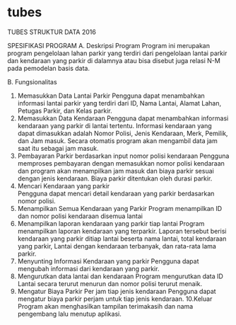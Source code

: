 # tubes
TUBES STRUKTUR DATA 2016 

SPESIFIKASI PROGRAM 
A. Deskripsi Program
Program ini merupakan program pengelolaan lahan parkir yang terdiri dari pengelolaan lantai parkir dan kendaraan yang parkir di dalamnya atau bisa disebut juga relasi N-M pada pemodelan basis data.

B. Fungsionalitas
1. Memasukkan Data Lantai Parkir	Pengguna dapat menambahkan informasi lantai parkir yang terdiri dari 	ID, Nama Lantai, Alamat Lahan,        Petugas Parkir, dan Kelas parkir.
2. Memasukkan Data Kendaraan Pengguna dapat menambahkan informasi kendaraan yang parkir di lantai tertentu. Informasi kendaraan yang dapat    dimasukkan adalah Nomor Polisi,	Jenis Kendaraan, Merk, Pemilik, dan Jam masuk. Secara otomatis program 	akan mengambil data jam saat      itu sebagai jam masuk.
3. Pembayaran Parkir berdasarkan input nomor polisi kendaraan Pengguna memproses pembayaran dengan memasukkan nomor polisi kendaraan
	  dan program akan menampilkan jam masuk dan biaya parkir sesuai dengan	jenis kendaraan. Biaya parkir ditentukan oleh durasi parkir. 
4. Mencari Kendaraan yang parkir	
   Pengguna dapat mencari detail kendaraan yang parkir berdasarkan nomor polisi.
5. Menampilkan Semua Kendaraan yang Parkir
	  Program menampilkan ID dan nomor polisi kendaraan disemua lantai
6. Menampilkan laporan kendaraan yang parkir tiap lantai
	  Program menampilkan laporan kendaraan yang terparkir. Laporan tersebut berisi	kendaraan yang parkir ditiap lantai beserta nama lantai,    total kendaraan yang parkir,	Lantai dengan kendaraan terbanyak, dan rata-rata lama parkir.
7. Menyunting Informasi Kendaraan yang parkir
	  Pengguna dapat mengubah informasi dari kendaraan yang parkir.
8. Mengurutkan data lantai dan kendaraan
	  Program mengurutkan data ID Lantai secara terurut menurun dan nomor polisi terurut menaik.
9. Mengatur Biaya Parkir Per jam tiap jenis kendaraan
	  Pengguna dapat mengatur biaya parkir perjam untuk tiap jenis kendaraan.
10.Keluar
	  Program akan menghasilkan tampilan terimakasih dan nama pengembang lalu menutup aplikasi. 
 
